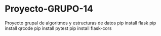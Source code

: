 # Proyecto-GRUPO-14
Proyecto grupal de algoritmos y estructuras de datos
pip install flask
pip install qrcode
pip install pytest
pip install flask-cors
